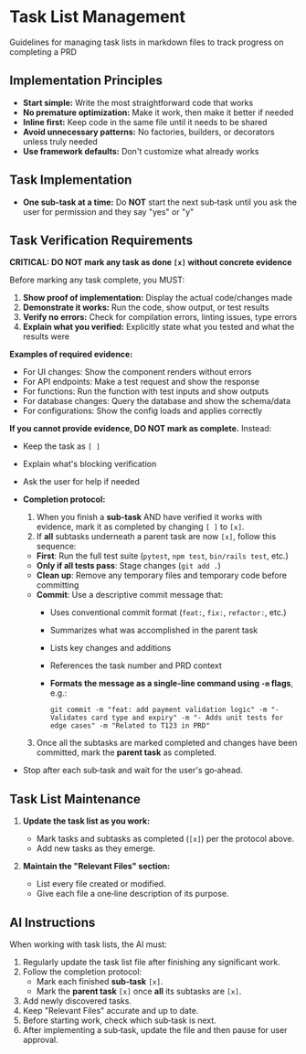 # Task List Management

Guidelines for managing task lists in markdown files to track progress on completing a PRD

## Implementation Principles
- **Start simple:** Write the most straightforward code that works
- **No premature optimization:** Make it work, then make it better if needed
- **Inline first:** Keep code in the same file until it needs to be shared
- **Avoid unnecessary patterns:** No factories, builders, or decorators unless truly needed
- **Use framework defaults:** Don't customize what already works

## Task Implementation
- **One sub-task at a time:** Do **NOT** start the next sub‑task until you ask the user for permission and they say "yes" or "y"

## Task Verification Requirements
**CRITICAL: DO NOT mark any task as done `[x]` without concrete evidence**

Before marking any task complete, you MUST:
1. **Show proof of implementation:** Display the actual code/changes made
2. **Demonstrate it works:** Run the code, show output, or test results
3. **Verify no errors:** Check for compilation errors, linting issues, type errors
4. **Explain what you verified:** Explicitly state what you tested and what the results were

**Examples of required evidence:**
- For UI changes: Show the component renders without errors
- For API endpoints: Make a test request and show the response
- For functions: Run the function with test inputs and show outputs
- For database changes: Query the database and show the schema/data
- For configurations: Show the config loads and applies correctly

**If you cannot provide evidence, DO NOT mark as complete.** Instead:
- Keep the task as `[ ]`
- Explain what's blocking verification
- Ask the user for help if needed

- **Completion protocol:**
  1. When you finish a **sub‑task** AND have verified it works with evidence, mark it as completed by changing `[ ]` to `[x]`.
  2. If **all** subtasks underneath a parent task are now `[x]`, follow this sequence:
    - **First**: Run the full test suite (`pytest`, `npm test`, `bin/rails test`, etc.)
    - **Only if all tests pass**: Stage changes (`git add .`)
    - **Clean up**: Remove any temporary files and temporary code before committing
    - **Commit**: Use a descriptive commit message that:
      - Uses conventional commit format (`feat:`, `fix:`, `refactor:`, etc.)
      - Summarizes what was accomplished in the parent task
      - Lists key changes and additions
      - References the task number and PRD context
      - **Formats the message as a single-line command using `-m` flags**, e.g.:

        ```
        git commit -m "feat: add payment validation logic" -m "- Validates card type and expiry" -m "- Adds unit tests for edge cases" -m "Related to T123 in PRD"
        ```
  3. Once all the subtasks are marked completed and changes have been committed, mark the **parent task** as completed.
- Stop after each sub‑task and wait for the user's go‑ahead.

## Task List Maintenance

1. **Update the task list as you work:**
   - Mark tasks and subtasks as completed (`[x]`) per the protocol above.
   - Add new tasks as they emerge.

2. **Maintain the "Relevant Files" section:**
   - List every file created or modified.
   - Give each file a one‑line description of its purpose.

## AI Instructions

When working with task lists, the AI must:

1. Regularly update the task list file after finishing any significant work.
2. Follow the completion protocol:
   - Mark each finished **sub‑task** `[x]`.
   - Mark the **parent task** `[x]` once **all** its subtasks are `[x]`.
3. Add newly discovered tasks.
4. Keep "Relevant Files" accurate and up to date.
5. Before starting work, check which sub‑task is next.
6. After implementing a sub‑task, update the file and then pause for user approval.